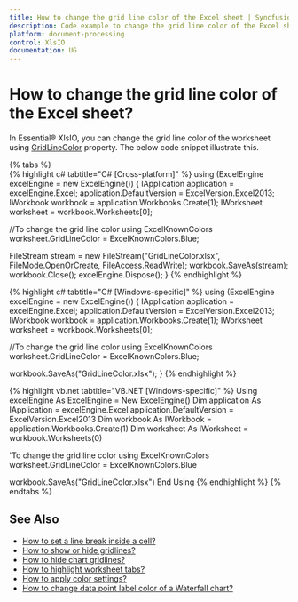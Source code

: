 ```yaml
---
title: How to change the grid line color of the Excel sheet | Syncfusion
description: Code example to change the grid line color of the Excel sheet using Syncfusion .NET Excel library (XlsIO).
platform: document-processing
control: XlsIO
documentation: UG
---
```


# How to change the grid line color of the Excel sheet?

In Essential&reg; XlsIO, you can change the grid line color of the worksheet using [GridLineColor](https://help.syncfusion.com/cr/file-formats/Syncfusion.XlsIO.IWorksheet.html#Syncfusion_XlsIO_IWorksheet_GridLineColor) property. The below code snippet illustrate this.

{% tabs %}  
{% highlight c# tabtitle="C# [Cross-platform]" %}
using (ExcelEngine excelEngine = new ExcelEngine())
{
  IApplication application = excelEngine.Excel;
  application.DefaultVersion = ExcelVersion.Excel2013;
  IWorkbook workbook = application.Workbooks.Create(1);
  IWorksheet worksheet = workbook.Worksheets[0];

  //To change the grid line color using ExcelKnownColors
  worksheet.GridLineColor = ExcelKnownColors.Blue;

  FileStream stream = new FileStream("GridLineColor.xlsx", FileMode.OpenOrCreate, FileAccess.ReadWrite);
  workbook.SaveAs(stream);
  workbook.Close();
  excelEngine.Dispose();
}
{% endhighlight %}

{% highlight c# tabtitle="C# [Windows-specific]" %}
using (ExcelEngine excelEngine = new ExcelEngine())
{
  IApplication application = excelEngine.Excel;
  application.DefaultVersion = ExcelVersion.Excel2013;
  IWorkbook workbook = application.Workbooks.Create(1);
  IWorksheet worksheet = workbook.Worksheets[0];

  //To change the grid line color using ExcelKnownColors
  worksheet.GridLineColor = ExcelKnownColors.Blue;

  workbook.SaveAs("GridLineColor.xlsx");
}
{% endhighlight %}

{% highlight vb.net tabtitle="VB.NET [Windows-specific]" %}
Using excelEngine As ExcelEngine = New ExcelEngine()
  Dim application As IApplication = excelEngine.Excel
  application.DefaultVersion = ExcelVersion.Excel2013
  Dim workbook As IWorkbook = application.Workbooks.Create(1)
  Dim worksheet As IWorksheet = workbook.Worksheets(0)

  'To change the grid line color using ExcelKnownColors
  worksheet.GridLineColor = ExcelKnownColors.Blue

  workbook.SaveAs("GridLineColor.xlsx")
End Using
{% endhighlight %}
{% endtabs %}  

## See Also

* [How to set a line break inside a cell?](https://help.syncfusion.com/file-formats/xlsio/faqs/how-to-set-a-line-break-inside-a-cell)
* [How to show or hide gridlines?](https://help.syncfusion.com/file-formats/xlsio/working-with-excel-worksheet#show-or-hide-grid-lines)
* [How to hide chart gridlines?](https://help.syncfusion.com/file-formats/xlsio/working-with-charts#hide-chart-gridlines)
* [How to highlight worksheet tabs?](https://help.syncfusion.com/file-formats/xlsio/working-with-excel-worksheet#highlight-worksheet-tabs)
* [How to apply color settings?](https://help.syncfusion.com/file-formats/xlsio/working-with-cell-or-range-formatting#apply-color-settings)
* [How to change data point label color of a Waterfall chart?](https://help.syncfusion.com/file-formats/xlsio/faqs/how-to-change-data-point-label-color-of-a-waterfall-chart)
